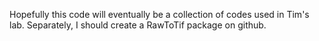 Hopefully this code will eventually be a collection of codes used in Tim's lab. Separately, I should create a RawToTif package on github.